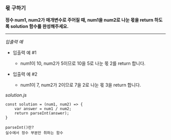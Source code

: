 ### 몫 구하기

**정수 num1, num2가 매개변수로 주어질 때, num1을 num2로 나눈 몫을 return 하도록 solution 함수를 완성해주세요.**

---

_입출력 예_

- 입출력 예 #1

  - num1이 10, num2가 5이므로 10을 5로 나눈 몫 2를 return 합니다.

- 입출력 예 #2

  - num1이 7, num2가 2이므로 7을 2로 나눈 몫 3을 return 합니다.

_solution.js_

```
const solution = (num1, num2) => {
    var answer = num1 / num2;
    return parseInt(answer);
}

parseInt()란?
실수에서 정수 부분만 취하는 함수
```
